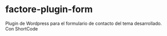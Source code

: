 # factore-plugin-form
Plugin de Wordpress para el formulario de contacto del tema desarrollado. 
Con ShortCode
